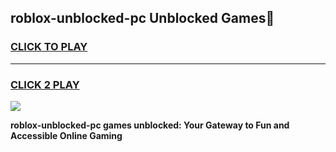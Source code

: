 
## roblox-unblocked-pc Unblocked Games👋
<h3>
<a href="https://news.freeplayer.one?title=roblox-unblocked-pc&ref=16F">CLICK TO PLAY</a></h3>
<hr>

<h3>
<a href="https://news.freeplayer.one?title=roblox-unblocked-pc&ref=16F">CLICK 2 PLAY</a>
  
</h3>

<a href="https://news.freeplayer.one?title=roblox-unblocked-pc&ref=16F/"><img src="https://clearcache.store/games.png"></a>


**roblox-unblocked-pc games unblocked: Your Gateway to Fun and Accessible Online Gaming**
